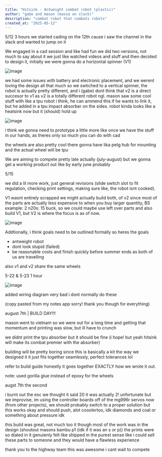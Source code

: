 ```yaml
---
title: "Hitsink - Antweight combat robot (plastic)"
author: "gabe and mason (masoa on slack)"
description: "combat robot that combats robots"
created_at: "2025-05-12"
---
```


5/12 3 hours
we started cading on the 12th cause i saw the channel in the slack and wanted to jump on it

We engaged in a cad session and like had fun we did two versions, not much to say about it we just like watched videos and stuff and then decided to design it, initially we were gonna do a horizontal spinner (V1) 

![image](https://github.com/user-attachments/assets/07f10e8e-cd10-46c8-b1b6-c8427cb1a785)

we had some issues with battery and electronic placement, and we werent loving the design all that much so we swtiched to a vertical spinner, the robot is actually pretty different, and i (gabe) dont think that v2 is a direct succesor to v1 as v2 is a totally different robot ngl. 
mason saw some cool stuff with like a tpu robot i think, he can ammend this if he wants to link it, but he added in a tpu impact absorber on the sides. robot kinda looks like a heatsink now but it (should) hold up

![image](https://github.com/user-attachments/assets/a09d3a1f-33cb-4f0d-8804-c7a5d4b645ea)

i think we gonna need to prototype a little more like once we have the stuff in our hands, as theres only so much you can do with cad

the wheels are also pretty cool there gonna have lika  petg hub for mounting and the actual wheel will be tpu

We are aiming to compete pretty late actually (july-august) but we gonna get a working product out like by early june probably

5/15 

we did a lil more work, just general revisions (slide switch slot to fit regulation, checking print settings, making sure like, the robot isnt cooked).

V1 wasnt entirely scrapped we might actually build both, of v2 since most of the parts are actually less expensive to when you buy larger quantity, BS example: 2 n20s: 15 buck, so we could maybe use left over parts and also build V1, but V2 is where the focus is as of now. 

![image](https://github.com/user-attachments/assets/25f5a26b-d042-4625-884d-f160bfaae0b1)

Addtionally, i think goals need to be outlined formally so heres the goals
- antweight robot
- dont look stupid (failed)
- be reasonable costs and finish quickly before summer ends as both of us are travelling

also v1 and v2 share the same wheels

5-22 & 5-23 1 hour

![image](https://github.com/user-attachments/assets/1c3bfab7-1f4f-4877-b6f9-969d0849846f)

added wiring diagram very bad i dont normally do these



(copy pasted from my notes app sorry! thank you though for everything)

august 7th | BUILD DAY!!!

mason went to vietnam so we were out for a long time and getting that momentum and printing was slow, but ill have to crunch

we didnt print the tpu absorber but it should be fine (i hope! but yeah hitsink will make its combat premier with the absorber)

building will be pretty boring since this is basically a kit the way we designed it it just fits together seamlessly, perfect tolerances lol

refer to build guide honestly it goes together EXACTLY how we wrote it out.

note: used gorilla glue instead of epoxy for the wheels

augst 7th the second

i burnt out the esc we thought it said 20 it was actually 2! unfortunate but we improvise, im using the controller boards off of the mg996r servos now (from other projects), we should probably switch to a proper solution but this works okay and should push, alot cooolertoo, idk diamonds and coal or something about pressure idk


this build was great, not much too it though most of the work was in the design (shoutout masons bambu p1 (idk if it was an s or p)) the prints were so dialed in it genuienly felt like shipped in the purest sense like i could sell these parts to someone and they would have a flawless experience

thank you to the highway team this was awesome i cant wait to compete
